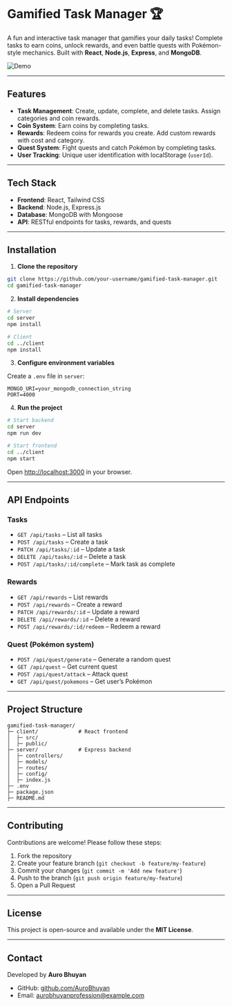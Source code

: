 # Gamified Task Manager 🏆

A fun and interactive task manager that gamifies your daily tasks! Complete tasks to earn coins, unlock rewards, and even battle quests with Pokémon-style mechanics. Built with **React**, **Node.js**, **Express**, and **MongoDB**.

![Demo](https://via.placeholder.com/800x400?text=Gamified+Task+Manager)

---

## Features

* **Task Management**: Create, update, complete, and delete tasks. Assign categories and coin rewards.
* **Coin System**: Earn coins by completing tasks.
* **Rewards**: Redeem coins for rewards you create. Add custom rewards with cost and category.
* **Quest System**: Fight quests and catch Pokémon by completing tasks.
* **User Tracking**: Unique user identification with localStorage (`userId`).

---

## Tech Stack

* **Frontend**: React, Tailwind CSS
* **Backend**: Node.js, Express.js
* **Database**: MongoDB with Mongoose
* **API**: RESTful endpoints for tasks, rewards, and quests

---

## Installation

1. **Clone the repository**

```bash
git clone https://github.com/your-username/gamified-task-manager.git
cd gamified-task-manager
```

2. **Install dependencies**

```bash
# Server
cd server
npm install

# Client
cd ../client
npm install
```

3. **Configure environment variables**

Create a `.env` file in `server`:

```env
MONGO_URI=your_mongodb_connection_string
PORT=4000
```

4. **Run the project**

```bash
# Start backend
cd server
npm run dev

# Start frontend
cd ../client
npm start
```

Open [http://localhost:3000](http://localhost:3000) in your browser.

---

## API Endpoints

### Tasks

* `GET /api/tasks` – List all tasks
* `POST /api/tasks` – Create a task
* `PATCH /api/tasks/:id` – Update a task
* `DELETE /api/tasks/:id` – Delete a task
* `POST /api/tasks/:id/complete` – Mark task as complete

### Rewards

* `GET /api/rewards` – List rewards
* `POST /api/rewards` – Create a reward
* `PATCH /api/rewards/:id` – Update a reward
* `DELETE /api/rewards/:id` – Delete a reward
* `POST /api/rewards/:id/redeem` – Redeem a reward

### Quest (Pokémon system)

* `POST /api/quest/generate` – Generate a random quest
* `GET /api/quest` – Get current quest
* `POST /api/quest/attack` – Attack quest
* `GET /api/quest/pokemons` – Get user’s Pokémon

---

## Project Structure

```
gamified-task-manager/
├─ client/             # React frontend
│  ├─ src/
│  ├─ public/
├─ server/             # Express backend
│  ├─ controllers/
│  ├─ models/
│  ├─ routes/
│  ├─ config/
│  ├─ index.js
├─ .env
├─ package.json
├─ README.md
```

---

## Contributing

Contributions are welcome! Please follow these steps:

1. Fork the repository
2. Create your feature branch (`git checkout -b feature/my-feature`)
3. Commit your changes (`git commit -m 'Add new feature'`)
4. Push to the branch (`git push origin feature/my-feature`)
5. Open a Pull Request

---

## License

This project is open-source and available under the **MIT License**.

---

## Contact

Developed by **Auro Bhuyan**

* GitHub: [github.com/AuroBhuyan](https://github.com/AuroBhuyan)
* Email: [aurobhuyanprofession@example.com](mailto:your-aurobhuyanprofession@example.com)
